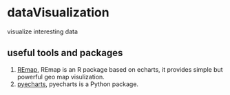 # dataVisualization
visualize interesting data

## useful tools and packages
1. [REmap](https://github.com/Lchiffon/REmap/), REmap is an R package based on echarts, it provides simple but powerful geo map visulization.
2. [pyecharts](https://github.com/pyecharts/pyecharts), pyecharts is a Python package.
